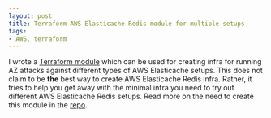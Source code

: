 ```yaml
---
layout: post
title: Terraform AWS Elasticache Redis module for multiple setups
tags:
- AWS, terraform
---
```


I wrote a [Terraform module](https://github.com/saurabh-hirani/terraform-aws-elasticache-redis) which can be used 
for creating infra for running AZ attacks against different types of AWS Elasticache setups. This does 
not claim to be **the** best way to create AWS Elasticache Redis infra. Rather, it tries to help you 
get away with the minimal infra you need to try out different AWS Elasticache Redis setups. Read more 
on the need to create this module in the [repo](https://github.com/saurabh-hirani/terraform-aws-state-mgmt).

